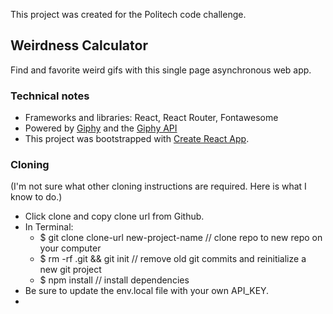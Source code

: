 
This project was created for the Politech code challenge.

## Weirdness Calculator
Find and favorite weird gifs with this single page asynchronous web app. 

### Technical notes
- Frameworks and libraries:  React, React Router, Fontawesome
- Powered by [Giphy](https://giphy.com/) and the [Giphy API](https://developers.giphy.com/) 
- This project was bootstrapped with [Create React App](https://github.com/facebook/create-react-app).

### Cloning
(I'm not sure what other cloning instructions are required. Here is what I know to do.)
- Click clone and copy clone url from Github.
- In Terminal: 
    - $ git clone clone-url new-project-name // clone repo to new repo on your computer
    - $ rm -rf .git && git init // remove old git commits and reinitialize a new git project
    - $ npm install // install dependencies
- Be sure to update the env.local file with your own API_KEY.
- 

